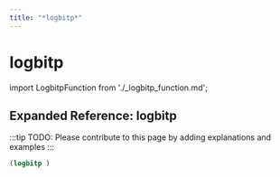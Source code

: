 ```yaml
---
title: "*logbitp*"
---
```


# logbitp

import LogbitpFunction from './_logbitp_function.md';

<LogbitpFunction />

## Expanded Reference: logbitp

:::tip
TODO: Please contribute to this page by adding explanations and examples
:::

```lisp
(logbitp )
```
